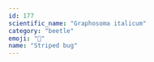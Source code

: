 ```yaml
---
id: 177
scientific_name: "Graphosoma italicum"
category: "beetle"
emoji: "🐞"
name: "Striped bug"
---
```

